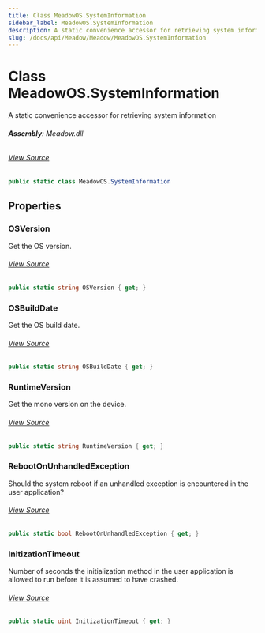 ```yaml
---
title: Class MeadowOS.SystemInformation
sidebar_label: MeadowOS.SystemInformation
description: A static convenience accessor for retrieving system information
slug: /docs/api/Meadow/Meadow/MeadowOS.SystemInformation
---
```

# Class MeadowOS.SystemInformation
A static convenience accessor for retrieving system information

###### **Assembly**: Meadow.dll
###### [View Source](https://github.com/WildernessLabs/Meadow.Core.git/blob/develop/source/Meadow.Core/MeadowOS.SystemInformation.cs#L8)
```csharp title="Declaration"
public static class MeadowOS.SystemInformation
```
## Properties
### OSVersion
Get the OS version.
###### [View Source](https://github.com/WildernessLabs/Meadow.Core.git/blob/develop/source/Meadow.Core/MeadowOS.SystemInformation.cs#L14)
```csharp title="Declaration"
public static string OSVersion { get; }
```
### OSBuildDate
Get the OS build date.
###### [View Source](https://github.com/WildernessLabs/Meadow.Core.git/blob/develop/source/Meadow.Core/MeadowOS.SystemInformation.cs#L21)
```csharp title="Declaration"
public static string OSBuildDate { get; }
```
### RuntimeVersion
Get the mono version on the device.
###### [View Source](https://github.com/WildernessLabs/Meadow.Core.git/blob/develop/source/Meadow.Core/MeadowOS.SystemInformation.cs#L27)
```csharp title="Declaration"
public static string RuntimeVersion { get; }
```
### RebootOnUnhandledException
Should the system reboot if an unhandled exception is encountered in the user application?
###### [View Source](https://github.com/WildernessLabs/Meadow.Core.git/blob/develop/source/Meadow.Core/MeadowOS.SystemInformation.cs#L32)
```csharp title="Declaration"
public static bool RebootOnUnhandledException { get; }
```
### InitizationTimeout
Number of seconds the initialization method in the user application is allowed to run before
it is assumed to have crashed.
###### [View Source](https://github.com/WildernessLabs/Meadow.Core.git/blob/develop/source/Meadow.Core/MeadowOS.SystemInformation.cs#L39)
```csharp title="Declaration"
public static uint InitizationTimeout { get; }
```
